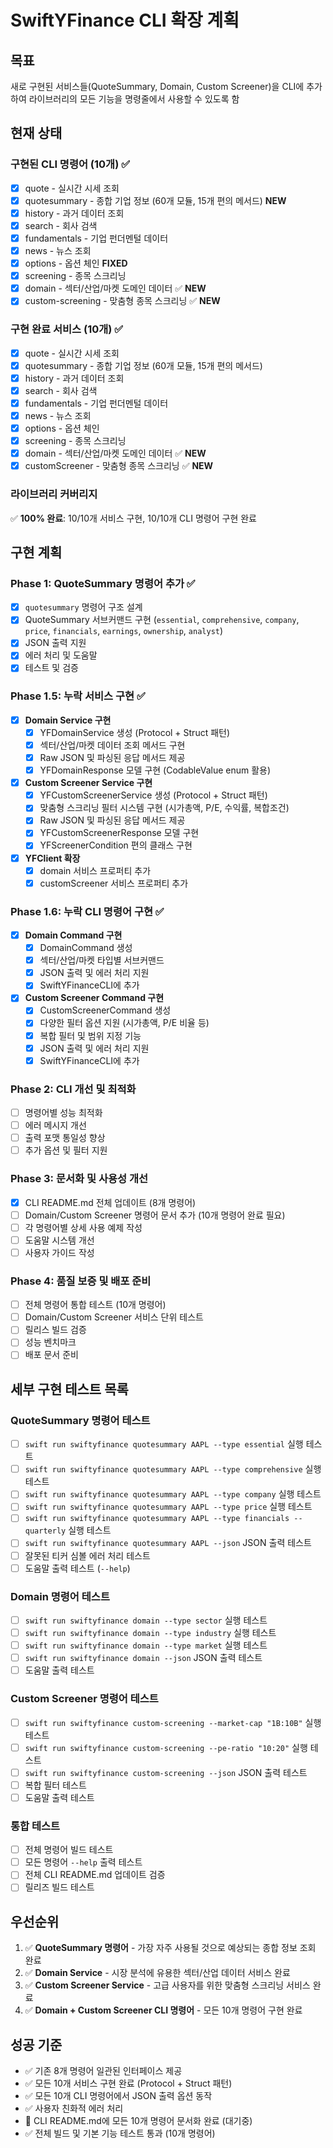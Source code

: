 # SwiftYFinance CLI 확장 계획

## 목표
새로 구현된 서비스들(QuoteSummary, Domain, Custom Screener)을 CLI에 추가하여 라이브러리의 모든 기능을 명령줄에서 사용할 수 있도록 함

## 현재 상태
### 구현된 CLI 명령어 (10개) ✅
- [x] quote - 실시간 시세 조회
- [x] quotesummary - 종합 기업 정보 (60개 모듈, 15개 편의 메서드) **NEW**
- [x] history - 과거 데이터 조회  
- [x] search - 회사 검색
- [x] fundamentals - 기업 펀더멘털 데이터
- [x] news - 뉴스 조회
- [x] options - 옵션 체인 **FIXED**
- [x] screening - 종목 스크리닝
- [x] domain - 섹터/산업/마켓 도메인 데이터 ✅ **NEW**
- [x] custom-screening - 맞춤형 종목 스크리닝 ✅ **NEW**

### 구현 완료 서비스 (10개) ✅
- [x] quote - 실시간 시세 조회
- [x] quotesummary - 종합 기업 정보 (60개 모듈, 15개 편의 메서드)
- [x] history - 과거 데이터 조회  
- [x] search - 회사 검색
- [x] fundamentals - 기업 펀더멘털 데이터
- [x] news - 뉴스 조회
- [x] options - 옵션 체인
- [x] screening - 종목 스크리닝
- [x] domain - 섹터/산업/마켓 도메인 데이터 ✅ **NEW**
- [x] customScreener - 맞춤형 종목 스크리닝 ✅ **NEW**

### 라이브러리 커버리지
✅ **100% 완료**: 10/10개 서비스 구현, 10/10개 CLI 명령어 구현 완료

## 구현 계획

### Phase 1: QuoteSummary 명령어 추가 ✅
- [x] `quotesummary` 명령어 구조 설계
- [x] QuoteSummary 서브커맨드 구현 (`essential`, `comprehensive`, `company`, `price`, `financials`, `earnings`, `ownership`, `analyst`)
- [x] JSON 출력 지원
- [x] 에러 처리 및 도움말
- [x] 테스트 및 검증

### Phase 1.5: 누락 서비스 구현 ✅
- [x] **Domain Service 구현**
  - [x] YFDomainService 생성 (Protocol + Struct 패턴)
  - [x] 섹터/산업/마켓 데이터 조회 메서드 구현
  - [x] Raw JSON 및 파싱된 응답 메서드 제공
  - [x] YFDomainResponse 모델 구현 (CodableValue enum 활용)
- [x] **Custom Screener Service 구현**
  - [x] YFCustomScreenerService 생성 (Protocol + Struct 패턴)
  - [x] 맞춤형 스크리닝 필터 시스템 구현 (시가총액, P/E, 수익률, 복합조건)
  - [x] Raw JSON 및 파싱된 응답 메서드 제공
  - [x] YFCustomScreenerResponse 모델 구현
  - [x] YFScreenerCondition 편의 클래스 구현
- [x] **YFClient 확장**
  - [x] domain 서비스 프로퍼티 추가
  - [x] customScreener 서비스 프로퍼티 추가

### Phase 1.6: 누락 CLI 명령어 구현 ✅
- [x] **Domain Command 구현**
  - [x] DomainCommand 생성
  - [x] 섹터/산업/마켓 타입별 서브커맨드
  - [x] JSON 출력 및 에러 처리 지원
  - [x] SwiftYFinanceCLI에 추가
- [x] **Custom Screener Command 구현**
  - [x] CustomScreenerCommand 생성
  - [x] 다양한 필터 옵션 지원 (시가총액, P/E 비율 등)
  - [x] 복합 필터 및 범위 지정 기능
  - [x] JSON 출력 및 에러 처리 지원
  - [x] SwiftYFinanceCLI에 추가

### Phase 2: CLI 개선 및 최적화
- [ ] 명령어별 성능 최적화
- [ ] 에러 메시지 개선
- [ ] 출력 포맷 통일성 향상
- [ ] 추가 옵션 및 필터 지원

### Phase 3: 문서화 및 사용성 개선
- [x] CLI README.md 전체 업데이트 (8개 명령어)
- [ ] Domain/Custom Screener 명령어 문서 추가 (10개 명령어 완료 필요)
- [ ] 각 명령어별 상세 사용 예제 작성
- [ ] 도움말 시스템 개선
- [ ] 사용자 가이드 작성

### Phase 4: 품질 보증 및 배포 준비
- [ ] 전체 명령어 통합 테스트 (10개 명령어)
- [ ] Domain/Custom Screener 서비스 단위 테스트
- [ ] 릴리스 빌드 검증
- [ ] 성능 벤치마크
- [ ] 배포 문서 준비

## 세부 구현 테스트 목록

### QuoteSummary 명령어 테스트
- [ ] `swift run swiftyfinance quotesummary AAPL --type essential` 실행 테스트
- [ ] `swift run swiftyfinance quotesummary AAPL --type comprehensive` 실행 테스트  
- [ ] `swift run swiftyfinance quotesummary AAPL --type company` 실행 테스트
- [ ] `swift run swiftyfinance quotesummary AAPL --type price` 실행 테스트
- [ ] `swift run swiftyfinance quotesummary AAPL --type financials --quarterly` 실행 테스트
- [ ] `swift run swiftyfinance quotesummary AAPL --json` JSON 출력 테스트
- [ ] 잘못된 티커 심볼 에러 처리 테스트
- [ ] 도움말 출력 테스트 (`--help`)

### Domain 명령어 테스트
- [ ] `swift run swiftyfinance domain --type sector` 실행 테스트
- [ ] `swift run swiftyfinance domain --type industry` 실행 테스트
- [ ] `swift run swiftyfinance domain --type market` 실행 테스트
- [ ] `swift run swiftyfinance domain --json` JSON 출력 테스트
- [ ] 도움말 출력 테스트

### Custom Screener 명령어 테스트
- [ ] `swift run swiftyfinance custom-screening --market-cap "1B:10B"` 실행 테스트
- [ ] `swift run swiftyfinance custom-screening --pe-ratio "10:20"` 실행 테스트
- [ ] `swift run swiftyfinance custom-screening --json` JSON 출력 테스트
- [ ] 복합 필터 테스트
- [ ] 도움말 출력 테스트

### 통합 테스트
- [ ] 전체 명령어 빌드 테스트
- [ ] 모든 명령어 `--help` 출력 테스트
- [ ] 전체 CLI README.md 업데이트 검증
- [ ] 릴리즈 빌드 테스트

## 우선순위
1. ✅ **QuoteSummary 명령어** - 가장 자주 사용될 것으로 예상되는 종합 정보 조회 완료
2. ✅ **Domain Service** - 시장 분석에 유용한 섹터/산업 데이터 서비스 완료
3. ✅ **Custom Screener Service** - 고급 사용자를 위한 맞춤형 스크리닝 서비스 완료
4. ✅ **Domain + Custom Screener CLI 명령어** - 모든 10개 명령어 구현 완료

## 성공 기준
- ✅ 기존 8개 명령어 일관된 인터페이스 제공
- ✅ 모든 10개 서비스 구현 완료 (Protocol + Struct 패턴)
- ✅ 모든 10개 CLI 명령어에서 JSON 출력 옵션 동작
- ✅ 사용자 친화적 에러 처리
- 🔄 CLI README.md에 모든 10개 명령어 문서화 완료 (대기중)
- ✅ 전체 빌드 및 기본 기능 테스트 통과 (10개 명령어)